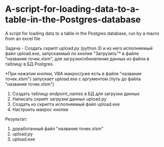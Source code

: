 # A-script-for-loading-data-to-a-table-in-the-Postgres-database
A script for loading data to a table in the Postgres database, run by a macro from an excel file

Задача - Создать скрипт upload.py (python 3) и из него исполняемый файл upload.exe, запускаемый по кнопке "Загрузить"* в файле "названия точек.xlsm",
для загрузки/обновления данных из файла в таблицу в БД Postgres. 

*При нажатии кнопки, VBA макрос(уже есть в файле "названия точек.xlsm") запускает upload.exe с аргументом (путь до файла "названия точек.xlsm")

1. Создать таблицу endpoint_names в БД для загрузки данных
2. Написать скрипт загрузки данных upload.py
3. Создать из скрипта исполняемый файл upload.exe
4. Настроить макрос кнопки

Результат:
1. доработанный файл "названия точек.xlsm"
2. upload.py
3. upload.exe
